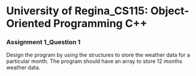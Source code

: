 # University of Regina_CS115: Object-Oriented Programming C++

### Assignment 1_Question 1
Design the program by using the structures to store the weather data for a particular month.
The program should have an array to store 12 months weather data.
